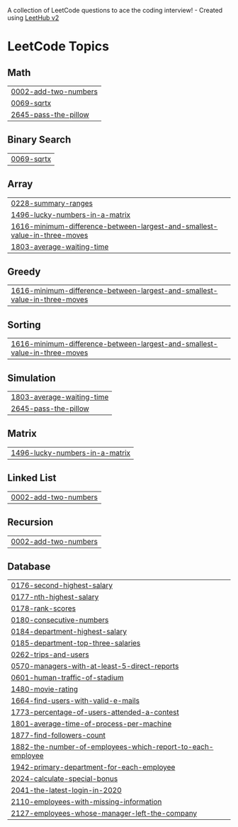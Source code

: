 A collection of LeetCode questions to ace the coding interview! - Created using [LeetHub v2](https://github.com/arunbhardwaj/LeetHub-2.0)
<!---LeetCode Topics Start-->
# LeetCode Topics
## Math
|  |
| ------- |
| [0002-add-two-numbers](https://github.com/Shivam-Mishra1417/leetcodeByShivam/tree/master/0002-add-two-numbers) |
| [0069-sqrtx](https://github.com/Shivam-Mishra1417/leetcodeByShivam/tree/master/0069-sqrtx) |
| [2645-pass-the-pillow](https://github.com/Shivam-Mishra1417/leetcodeByShivam/tree/master/2645-pass-the-pillow) |
## Binary Search
|  |
| ------- |
| [0069-sqrtx](https://github.com/Shivam-Mishra1417/leetcodeByShivam/tree/master/0069-sqrtx) |
## Array
|  |
| ------- |
| [0228-summary-ranges](https://github.com/Shivam-Mishra1417/leetcodeByShivam/tree/master/0228-summary-ranges) |
| [1496-lucky-numbers-in-a-matrix](https://github.com/Shivam-Mishra1417/leetcodeByShivam/tree/master/1496-lucky-numbers-in-a-matrix) |
| [1616-minimum-difference-between-largest-and-smallest-value-in-three-moves](https://github.com/Shivam-Mishra1417/leetcodeByShivam/tree/master/1616-minimum-difference-between-largest-and-smallest-value-in-three-moves) |
| [1803-average-waiting-time](https://github.com/Shivam-Mishra1417/leetcodeByShivam/tree/master/1803-average-waiting-time) |
## Greedy
|  |
| ------- |
| [1616-minimum-difference-between-largest-and-smallest-value-in-three-moves](https://github.com/Shivam-Mishra1417/leetcodeByShivam/tree/master/1616-minimum-difference-between-largest-and-smallest-value-in-three-moves) |
## Sorting
|  |
| ------- |
| [1616-minimum-difference-between-largest-and-smallest-value-in-three-moves](https://github.com/Shivam-Mishra1417/leetcodeByShivam/tree/master/1616-minimum-difference-between-largest-and-smallest-value-in-three-moves) |
## Simulation
|  |
| ------- |
| [1803-average-waiting-time](https://github.com/Shivam-Mishra1417/leetcodeByShivam/tree/master/1803-average-waiting-time) |
| [2645-pass-the-pillow](https://github.com/Shivam-Mishra1417/leetcodeByShivam/tree/master/2645-pass-the-pillow) |
## Matrix
|  |
| ------- |
| [1496-lucky-numbers-in-a-matrix](https://github.com/Shivam-Mishra1417/leetcodeByShivam/tree/master/1496-lucky-numbers-in-a-matrix) |
## Linked List
|  |
| ------- |
| [0002-add-two-numbers](https://github.com/Shivam-Mishra1417/leetcodeByShivam/tree/master/0002-add-two-numbers) |
## Recursion
|  |
| ------- |
| [0002-add-two-numbers](https://github.com/Shivam-Mishra1417/leetcodeByShivam/tree/master/0002-add-two-numbers) |
## Database
|  |
| ------- |
| [0176-second-highest-salary](https://github.com/Shivam-Mishra1417/leetcodeByShivam/tree/master/0176-second-highest-salary) |
| [0177-nth-highest-salary](https://github.com/Shivam-Mishra1417/leetcodeByShivam/tree/master/0177-nth-highest-salary) |
| [0178-rank-scores](https://github.com/Shivam-Mishra1417/leetcodeByShivam/tree/master/0178-rank-scores) |
| [0180-consecutive-numbers](https://github.com/Shivam-Mishra1417/leetcodeByShivam/tree/master/0180-consecutive-numbers) |
| [0184-department-highest-salary](https://github.com/Shivam-Mishra1417/leetcodeByShivam/tree/master/0184-department-highest-salary) |
| [0185-department-top-three-salaries](https://github.com/Shivam-Mishra1417/leetcodeByShivam/tree/master/0185-department-top-three-salaries) |
| [0262-trips-and-users](https://github.com/Shivam-Mishra1417/leetcodeByShivam/tree/master/0262-trips-and-users) |
| [0570-managers-with-at-least-5-direct-reports](https://github.com/Shivam-Mishra1417/leetcodeByShivam/tree/master/0570-managers-with-at-least-5-direct-reports) |
| [0601-human-traffic-of-stadium](https://github.com/Shivam-Mishra1417/leetcodeByShivam/tree/master/0601-human-traffic-of-stadium) |
| [1480-movie-rating](https://github.com/Shivam-Mishra1417/leetcodeByShivam/tree/master/1480-movie-rating) |
| [1664-find-users-with-valid-e-mails](https://github.com/Shivam-Mishra1417/leetcodeByShivam/tree/master/1664-find-users-with-valid-e-mails) |
| [1773-percentage-of-users-attended-a-contest](https://github.com/Shivam-Mishra1417/leetcodeByShivam/tree/master/1773-percentage-of-users-attended-a-contest) |
| [1801-average-time-of-process-per-machine](https://github.com/Shivam-Mishra1417/leetcodeByShivam/tree/master/1801-average-time-of-process-per-machine) |
| [1877-find-followers-count](https://github.com/Shivam-Mishra1417/leetcodeByShivam/tree/master/1877-find-followers-count) |
| [1882-the-number-of-employees-which-report-to-each-employee](https://github.com/Shivam-Mishra1417/leetcodeByShivam/tree/master/1882-the-number-of-employees-which-report-to-each-employee) |
| [1942-primary-department-for-each-employee](https://github.com/Shivam-Mishra1417/leetcodeByShivam/tree/master/1942-primary-department-for-each-employee) |
| [2024-calculate-special-bonus](https://github.com/Shivam-Mishra1417/leetcodeByShivam/tree/master/2024-calculate-special-bonus) |
| [2041-the-latest-login-in-2020](https://github.com/Shivam-Mishra1417/leetcodeByShivam/tree/master/2041-the-latest-login-in-2020) |
| [2110-employees-with-missing-information](https://github.com/Shivam-Mishra1417/leetcodeByShivam/tree/master/2110-employees-with-missing-information) |
| [2127-employees-whose-manager-left-the-company](https://github.com/Shivam-Mishra1417/leetcodeByShivam/tree/master/2127-employees-whose-manager-left-the-company) |
<!---LeetCode Topics End-->